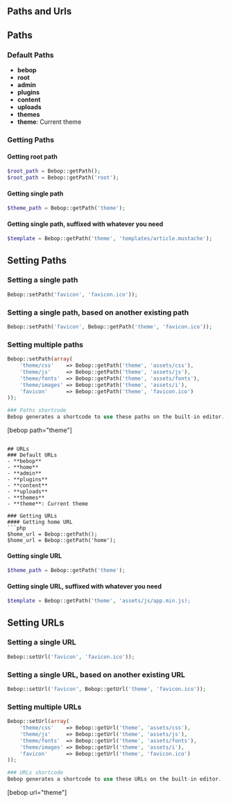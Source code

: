 Paths and Urls
---

## Paths
### Default Paths
- **bebop**
- **root**
- **admin**
- **plugins**
- **content**
- **uploads**
- **themes**
- **theme**: Current theme  

### Getting Paths
#### Getting root path
```php
$root_path = Bebop::getPath();
$root_path = Bebop::getPath('root');
```

#### Getting single path
```php
$theme_path = Bebop::getPath('theme');
```

#### Getting single path, suffixed with whatever you need
```php
$template = Bebop::getPath('theme', 'templates/article.mustache');
```

## Setting Paths
### Setting a single path
```php
Bebop::setPath('favicon', 'favicon.ico'));
```

### Setting a single path, based on another existing path
```php
Bebop::setPath('favicon', Bebop::getPath('theme', 'favicon.ico'));
```

### Setting multiple paths
```php
Bebop::setPath(array(
    'theme/css'    => Bebop::getPath('theme', 'assets/css'),
    'theme/js'     => Bebop::getPath('theme', 'assets/js'),
    'theme/fonts'  => Bebop::getPath('theme', 'assets/fonts'),
    'theme/images' => Bebop::getPath('theme', 'assets/i'),
    'favicon'      => Bebop::getPath('theme', 'favicon.ico')
));

### Paths shortcode
Bebop generates a shortcode to use these paths on the built-in editor.  

```
[bebop path="theme"]
```

## URLs
### Default URLs
- **bebop**
- **home**
- **admin**
- **plugins**
- **content**
- **uploads**
- **themes**
- **theme**: Current theme  

### Getting URLs
#### Getting home URL
```php
$home_url = Bebop::getPath();
$home_url = Bebop::getPath('home');
```

#### Getting single URL
```php
$theme_path = Bebop::getPath('theme');
```

#### Getting single URL, suffixed with whatever you need
```php
$template = Bebop::getPath('theme', 'assets/js/app.min.js);
```

## Setting URLs
### Setting a single URL
```php
Bebop::setUrl('favicon', 'favicon.ico'));
```

### Setting a single URL, based on another existing URL
```php
Bebop::setUrl('favicon', Bebop::getUrl('theme', 'favicon.ico'));
```

### Setting multiple URLs
```php
Bebop::setUrl(array(
    'theme/css'    => Bebop::getUrl('theme', 'assets/css'),
    'theme/js'     => Bebop::getUrl('theme', 'assets/js'),
    'theme/fonts'  => Bebop::getUrl('theme', 'assets/fonts'),
    'theme/images' => Bebop::getUrl('theme', 'assets/i'),
    'favicon'      => Bebop::getUrl('theme', 'favicon.ico')
));

### URLs shortcode
Bebop generates a shortcode to use these URLs on the built-in editor.    
```
[bebop url="theme"]
```





